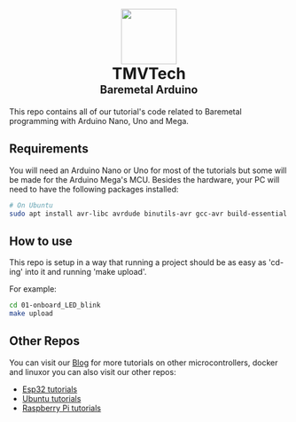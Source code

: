 <h1 align="center">
  <br>
  <a href="https://www.tmvtech.com/">
    <img width=100px height=100px src="https://www.tmvtech.com/wp-content/uploads/2024/05/net.svg">
  </a>
  <br>
    <b>TMVTech</b>
  <br>
  <sub><sup><b>Baremetal Arduino</b></sup></sub>
  <br>
</h1>


This repo contains all of our tutorial's code related to Baremetal programming with Arduino Nano, Uno and Mega.

## Requirements

You will need an Arduino Nano or Uno for most of the tutorials but some will be made for the Arduino Mega's MCU. Besides the hardware, your PC will need to have the following packages installed:

```sh
# On Ubuntu
sudo apt install avr-libc avrdude binutils-avr gcc-avr build-essential
``` 

## How to use

This repo is setup in a way that running a project should be as easy as 'cd-ing' into it and running 'make upload'.

For example:

```sh
cd 01-onboard_LED_blink
make upload
```

## Other Repos

You can visit our [Blog](https://www.tmvtech.com/tutorials/) for more tutorials on other microcontrollers, docker and linuxor you can also visit our other repos:

- [Esp32 tutorials](https://www.tmvtech.com/tutorials/)
- [Ubuntu tutorials](https://www.tmvtech.com/tutorials/)
- [Raspberry Pi tutorials](https://www.tmvtech.com/tutorials/)